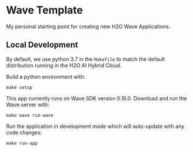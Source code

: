 # Wave Template
My personal starting point for creating new H2O Wave Applications.

## Local Development
By default, we use python 3.7 in the `Makefile` to match the default distribution running in the H2O AI Hybrid Cloud.

Build a python environment with:
```shell script
make setup
```

This app currently runs on Wave SDK version 0.16.0. Download and run the Wave server with:
```shell script
make wave run-wave
```

Run the application in development mode which will auto-update with any code changes:

```shell script
make run-app
```


